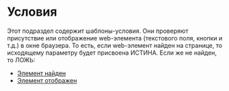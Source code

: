 # Условия

Этот подраздел содержит шаблоны-условия. Они проверяют присутствие или отображение  web-элемента (текстового поля, кнопки и т.д.) в окне браузера. То есть, если web-элемент найден на странице, то исходящему параметру будет присвоена ИСТИНА. Если же не найден, то ЛОЖЬ:

* [Элемент найден](element-naiden.md)
* [Элемент отображен](element-otobrazhen.md)


